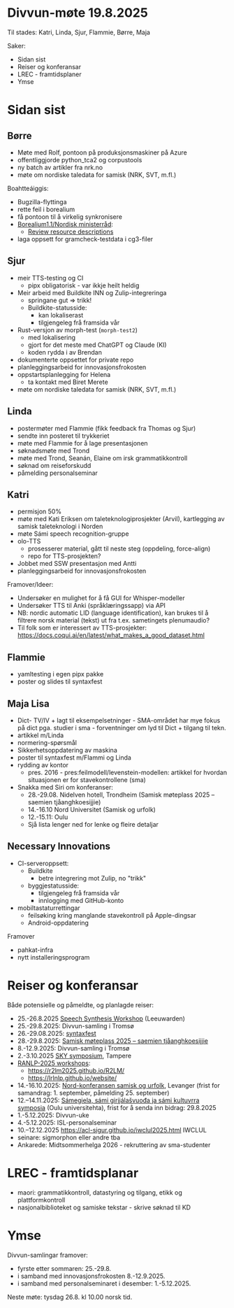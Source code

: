 # Divvun-møte 19.8.2025

Til stades: Katri, Linda, Sjur, Flammie, Børre, Maja

Saker:

- Sidan sist
- Reiser og konferansar
- LREC - framtidsplaner
- Ymse

# Sidan sist

## Børre

- Møte med Rolf, pontoon på produksjonsmaskiner på Azure
- offentliggjorde python_tca2 og corpustools
- ny batch av artikler fra nrk.no
- møte om nordiske taledata for samisk (NRK, SVT, m.fl.)

Boahtteáiggis:

- Bugzilla-flyttinga
- rette feil i borealium
- få pontoon til å virkelig synkronisere
- [Borealium1.1/Nordisk ministerråd](https://github.com/orgs/borealium/projects/1):
    - [Review resource descriptions](https://github.com/borealium/borealium.org/issues/53)
- laga oppsett for gramcheck-testdata i cg3-filer

## Sjur

- meir TTS-testing og CI
    - pipx obligatorisk - var ikkje heilt heldig
- Meir arbeid med Buildkite INN og Zulip-integreringa
    - springane gut => trikk!
    - Buildkite-statusside:
        - kan lokaliserast
        - tilgjengeleg frå framsida vår
- Rust-versjon av morph-test (`morph-test2`)
    - med lokalisering
    - gjort for det meste med ChatGPT og Claude (KI)
    - koden rydda i av Brendan
- dokumenterte oppsettet for private repo
- planleggingsarbeid for innovasjonsfrokosten
- oppstartsplanlegging for Helena
    - ta kontakt med Biret Merete
- møte om nordiske taledata for samisk (NRK, SVT, m.fl.)

## Linda

- postermøter med Flammie (fikk feedback fra Thomas og Sjur)
- sendte inn posteret til trykkeriet
- møte med Flammie for å lage presentasjonen
- søknadsmøte med Trond
- møte med Trond, Seanán, Elaine om irsk grammatikkontroll
- søknad om reiseforskudd
- påmelding personalseminar

## Katri

- permisjon 50%
- møte med Kati Eriksen om taleteknologiprosjekter (Arvil), kartlegging av samisk taleteknologi i Norden
- møte Sámi speech recognition-gruppe
- olo-TTS
    - prosesserer material, gått til neste steg (oppdeling, force-align)
    - repo for TTS-prosjekten?
- Jobbet med SSW presentasjon med Antti
- planleggingsarbeid for innovasjonsfrokosten

Framover/Ideer:
- Undersøker en mulighet for å få GUI for Whisper-modeller
- Undersøker TTS til Anki (språklæringssapp) via API
- NB: nordic automatic LID (language
  identification), kan brukes til å filtrere norsk
  material (tekst) ut fra t.ex. sametingets
  plenumaudio?
- Til folk som er interessert av TTS-prosjekter: <https://docs.coqui.ai/en/latest/what_makes_a_good_dataset.html>

## Flammie

- yamltesting i egen pipx pakke
- poster og slides til syntaxfest

## Maja Lisa
- Dict- TV/IV + lagt til eksempelsetninger - SMA-området har mye fokus på dict pga. studier i sma - forventninger om lyd til Dict + tilgang til tekn.
- artikkel m/Linda
- normering-spørsmål
- Sikkerhetsoppdatering av maskina
- poster til syntaxfest m/Flammi og Linda
- rydding av kontor
    - pres. 2016 - pres:feilmodell/levenstein-modellen: artikkel for hvordan situasjonen er for stavekontrollene (sma)
 - Snakka med Siri om konferanser:
     - 28.-29.08. Nidelven hotell, Trondheim (Samisk møteplass 2025 – saemien tjåanghkoesijjie)
     - 14.-16.10 Nord Universitet (Samisk og urfolk)
     - 12.-15.11: Oulu
     - Sjå lista lenger ned for lenke og fleire detaljar

## Necessary Innovations

- CI-serveroppsett:
    - Buildkite
        - betre integrering mot Zulip, no "trikk"
    - byggjestatusside:
        - tilgjengeleg frå framsida vår
        - innlogging med GitHub-konto
- mobiltastaturrettingar
    - feilsøking kring manglande stavekontroll på Apple-dingsar
    - Android-oppdatering 

Framover
- pahkat-infra
- nytt installeringsprogram

# Reiser og konferansar

Både potensielle og påmeldte, og planlagde reiser:

- 25.-26.8.2025 [Speech Synthesis Workshop](https://blogs.helsinki.fi/ssw13-2025/) (Leeuwarden)
- 25.-29.8.2025: Divvun-samling i Tromsø
- 26.-29.08.2025: [syntaxfest](https://syntaxfest.github.io/syntaxfest25/)
- 28.-29.8.2025: [Samisk møteplass 2025 – saemien tjåanghkoesijjie](https://www.facebook.com/events/scandic-nidelven-havnegt-1-3-trondheim/samisk-møteplass-2025-saemien-tjåanghkoesijjie/684456091298853/)
- 8.-12.9.2025: Divvun-samling i Tromsø
- 2.-3.10.2025 [SKY symposium](https://events.tuni.fi/skysymposium2025/), Tampere
- [RANLP-2025 workshops](https://ranlp.org/ranlp2025/index.php/workshops/):
    - <https://r2lm2025.github.io/R2LM/>
    - <https://lrlnlp.github.io/website/>
- 14.-16.10.2025: [Nord-konferansen samisk og urfolk](https://site.nord.no/samisk-konferansen/), Levanger (frist for samandrag: 1. september, påmelding 25. september)
- 12.–14.11.2025: [Sámegiela, sámi girjjálašvuođa ja sámi kultuvrra symposia](https://www.giella.org/activities/2sYRWo6uaqFky5SkPzAkxF) (Oulu universitehta), frist for å senda inn bidrag: 29.8.2025
- 1.-5.12.2025: Divvun-uke
- 4.-5.12.2025: ISL-personalseminar
- 10.–12.12.2025 <https://acl-sigur.github.io/iwclul2025.html> IWCLUL
- seinare: sigmorphon eller andre tba
- Ankarede: Midtsommerhelga 2026 - rekruttering av sma-studenter 

# LREC - framtidsplanar

- maori: grammatikkontroll, datastyring og tilgang, etikk og plattformkontroll
- nasjonalbiblioteket og samiske tekstar - skrive søknad til KD

# Ymse

Divvun-samlingar framover:
- fyrste etter sommaren: 25.-29.8.
- i samband med innovasjonsfrokosten 8.-12.9.2025.
- i samband med personalseminaret i desember: 1.-5.12.2025.

Neste møte: tysdag 26.8. kl 10.00 norsk tid.
